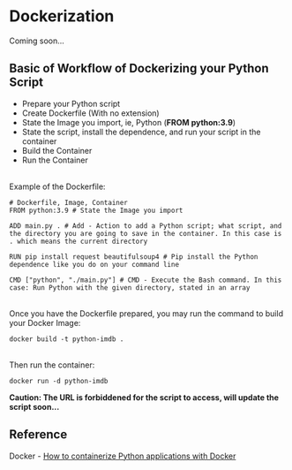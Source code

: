 # Dockerization
Coming soon...

## Basic of Workflow of Dockerizing your Python Script
<ul>
	<li>Prepare your Python script</li>
	<li>Create Dockerfile (With no extension)</li>
	<li>State the Image you import, ie, Python (<b>FROM python:3.9</b>)</li>
	<li>State the script, install the dependence, and run your script in the container</li>
	<li>Build the Container</li>
	<li>Run the Container</li>
</ul>
<br>
Example of the Dockerfile:

```
# Dockerfile, Image, Container
FROM python:3.9 # State the Image you import

ADD main.py . # Add - Action to add a Python script; what script, and the directory you are going to save in the container. In this case is . which means the current directory

RUN pip install request beautifulsoup4 # Pip install the Python dependence like you do on your command line

CMD ["python", "./main.py"] # CMD - Execute the Bash command. In this case: Run Python with the given directory, stated in an array
```

<br>
Once you have the Dockerfile prepared, you may run the command to build your Docker Image:

```
docker build -t python-imdb .
```
<br>
Then run the container:

```
docker run -d python-imdb
```

<b>Caution: The URL is forbiddened for the script to access, will update the script soon...</b>

## Reference
Docker - <a href="https://www.youtube.com/watch?v=0UG2x2iWerk&t=4s">How to containerize Python applications with Docker</a>